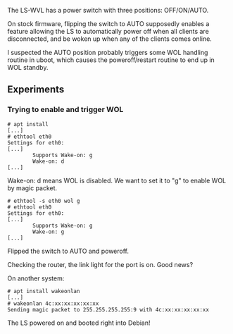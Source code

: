 The LS-WVL has a power switch with three positions: OFF/ON/AUTO.

On stock firmware, flipping the switch to AUTO supposedly enables a feature
allowing the LS to automatically power off when all clients are disconnected,
and be woken up when any of the clients comes online.

I suspected the AUTO position probably triggers some WOL handling routine in
uboot, which causes the poweroff/restart routine to end up in WOL standby.


Experiments
---

### Trying to enable and trigger WOL

```shell_session
# apt install
[...]
# ethtool eth0
Settings for eth0:
[...]
        Supports Wake-on: g
        Wake-on: d
[...]
```
Wake-on: d means WOL is disabled. We want to set it to "g" to enable WOL by
magic packet.

```shell_session
# ethtool -s eth0 wol g
# ethtool eth0
Settings for eth0:
[...]
        Supports Wake-on: g
        Wake-on: g
[...]
```

Flipped the switch to AUTO and poweroff.

Checking the router, the link light for the port is on. Good news?

On another system:

```shell_session
# apt install wakeonlan
[...]
# wakeonlan 4c:xx:xx:xx:xx:xx
Sending magic packet to 255.255.255.255:9 with 4c:xx:xx:xx:xx:xx
```

The LS powered on and booted right into Debian!
